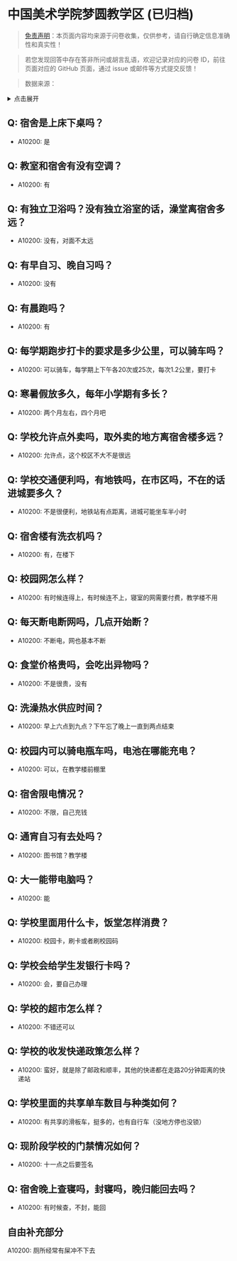 # 中国美术学院梦圆教学区 (已归档)

> [免责声明](https://colleges.chat/#_3)：本页面内容均来源于问卷收集，仅供参考，请自行确定信息准确性和真实性！

> 若您发现回答中存在答非所问或胡言乱语，欢迎记录对应的问卷 ID，前往页面对应的 GitHub 页面，通过 issue 或邮件等方式提交反馈！

> 数据来源：

<details><summary>点击展开</summary>
<ul>
<li>A10200: 匿名 (2022 年 06 月)</li>
</ul>
</details>

## Q: 宿舍是上床下桌吗？

- A10200: 是

## Q: 教室和宿舍有没有空调？

- A10200: 有

## Q: 有独立卫浴吗？没有独立浴室的话，澡堂离宿舍多远？

- A10200: 没有，对面不太远

## Q: 有早自习、晚自习吗？

- A10200: 没有

## Q: 有晨跑吗？

- A10200: 有

## Q: 每学期跑步打卡的要求是多少公里，可以骑车吗？

- A10200: 可以骑车，每学期上下午各20次或25次，每次1.2公里，要打卡

## Q: 寒暑假放多久，每年小学期有多长？

- A10200: 两个月左右，四个月吧

## Q: 学校允许点外卖吗，取外卖的地方离宿舍楼多远？

- A10200: 允许点，这个校区不大不是很远

## Q: 学校交通便利吗，有地铁吗，在市区吗，不在的话进城要多久？

- A10200: 不是很便利，地铁站有点距离，进城可能坐车半小时

## Q: 宿舍楼有洗衣机吗？

- A10200: 有，在楼下

## Q: 校园网怎么样？

- A10200: 有时候连得上，有时候连不上，寝室的网需要付费，教学楼不用

## Q: 每天断电断网吗，几点开始断？

- A10200: 不断电，网也基本不断

## Q: 食堂价格贵吗，会吃出异物吗？

- A10200: 不是很贵，没有

## Q: 洗澡热水供应时间？

- A10200: 早上六点到九点？下午忘了晚上一直到两点结束

## Q: 校园内可以骑电瓶车吗，电池在哪能充电？

- A10200: 可以，在教学楼前棚里

## Q: 宿舍限电情况？

- A10200: 不限，自己充钱

## Q: 通宵自习有去处吗？

- A10200: 图书馆？教学楼

## Q: 大一能带电脑吗？

- A10200: 能

## Q: 学校里面用什么卡，饭堂怎样消费？

- A10200: 校园卡，刷卡或者刷校园码

## Q: 学校会给学生发银行卡吗？

- A10200: 会，要自己办理

## Q: 学校的超市怎么样？

- A10200: 不错还可以

## Q: 学校的收发快递政策怎么样？

- A10200: 蛮好，就是除了邮政和顺丰，其他的快递都在走路20分钟距离的快递站

## Q: 学校里面的共享单车数目与种类如何？

- A10200: 有共享的滑板车，挺多的，也有自行车（没地方停也没锁）

## Q: 现阶段学校的门禁情况如何？

- A10200: 十一点之后要签名

## Q: 宿舍晚上查寝吗，封寝吗，晚归能回去吗？

- A10200: 有时候查，不封，能回

## 自由补充部分

A10200: 厕所经常有屎冲不下去